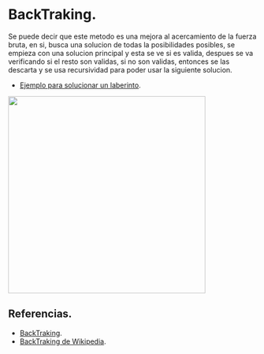 # BackTraking.
Se puede decir que este metodo es una mejora al acercamiento de la fuerza bruta, en si, busca una solucion de todas la posibilidades 
posibles, se empieza con una solucion principal y esta se ve si es valida, despues se va verificando si el resto son validas, si no son validas, entonces 
se las descarta y se usa recursividad para poder usar la siguiente solucion.

* [Ejemplo para solucionar un laberinto](https://github.com/Lutyvr02/Algoritmica/blob/main/Contenidos/Backtraking/Example.cpp).

<img src="https://user-images.githubusercontent.com/101956531/193805688-01f0fcd0-9797-417d-a421-4f1b9154f161.png" width="400">

## Referencias.
* [BackTraking](https://www.geeksforgeeks.org/introduction-to-backtracking-data-structure-and-algorithm-tutorials/).
* [BackTraking de Wikipedia](https://en.wikipedia.org/wiki/Backtracking).


